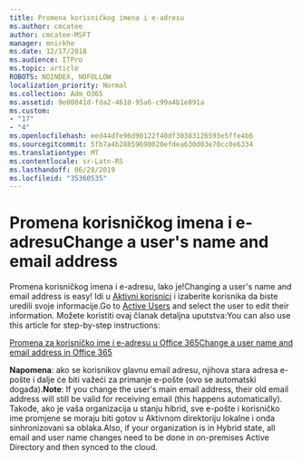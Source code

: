 ```yaml
---
title: Promena korisničkog imena i e-adresu
ms.author: cmcatee
author: cmcatee-MSFT
manager: mnirkhe
ms.date: 12/17/2018
ms.audience: ITPro
ms.topic: article
ROBOTS: NOINDEX, NOFOLLOW
localization_priority: Normal
ms.collection: Adm_O365
ms.assetid: 9e00841d-fda2-4610-95a6-c99a4b1e891a
ms.custom:
- "17"
- "4"
ms.openlocfilehash: eed44dfe96d90122f40df30383126593e5ffe4b6
ms.sourcegitcommit: 5fb7a4b28859690020efdea630d03e70cc0e6334
ms.translationtype: MT
ms.contentlocale: sr-Latn-RS
ms.lasthandoff: 06/28/2019
ms.locfileid: "35360535"
---
```

# <a name="change-a-users-name-and-email-address"></a><span data-ttu-id="9efc3-102">Promena korisničkog imena i e-adresu</span><span class="sxs-lookup"><span data-stu-id="9efc3-102">Change a user's name and email address</span></span>

<span data-ttu-id="9efc3-103">Promena korisničkog imena i e-adresu, lako je!</span><span class="sxs-lookup"><span data-stu-id="9efc3-103">Changing a user's name and email address is easy!</span></span> <span data-ttu-id="9efc3-104">Idi u [Aktivni korisnici](https://admin.microsoft.com/Adminportal/Home?source=applauncher#/users) i izaberite korisnika da biste uredili svoje informacije.</span><span class="sxs-lookup"><span data-stu-id="9efc3-104">Go to [Active Users](https://admin.microsoft.com/Adminportal/Home?source=applauncher#/users) and select the user to edit their information.</span></span> <span data-ttu-id="9efc3-105">Možete koristiti ovaj članak detaljna uputstva:</span><span class="sxs-lookup"><span data-stu-id="9efc3-105">You can also use this article for step-by-step instructions:</span></span>
  
[<span data-ttu-id="9efc3-106">Promena za korisničko ime i e-adresu u Office 365</span><span class="sxs-lookup"><span data-stu-id="9efc3-106">Change a user name and email address in Office 365</span></span>](https://support.office.com/article/Change-a-user-name-and-email-address-in-Office-365-fb5ac074-e203-4e1f-9843-b9d1a3e03297?wt.mc_id=change_email_AI.aspx)
  
 <span data-ttu-id="9efc3-107">**Napomena**: ako se korisnikov glavnu email adresu, njihova stara adresa e-pošte i dalje će biti važeći za primanje e-pošte (ovo se automatski događa).</span><span class="sxs-lookup"><span data-stu-id="9efc3-107">**Note**: If you change the user's main email address, their old email address will still be valid for receiving email (this happens automatically).</span></span> <span data-ttu-id="9efc3-108">Takođe, ako je vaša organizacija u stanju hibrid, sve e-pošte i korisničko ime promjene se moraju biti gotov u Aktivnom direktoriju lokalne i onda sinhronizovani sa oblaka.</span><span class="sxs-lookup"><span data-stu-id="9efc3-108">Also, if your organization is in Hybrid state, all email and user name changes need to be done in on-premises Active Directory and then synced to the cloud.</span></span>
